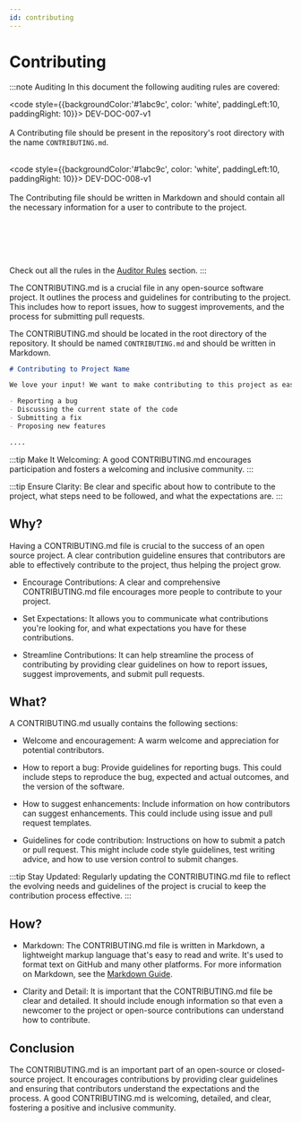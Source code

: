 ```yaml
---
id: contributing
---
```


# Contributing

:::note Auditing
In this document the following auditing rules are covered:

<code style={{backgroundColor:'#1abc9c', color: 'white', paddingLeft:10, paddingRight: 10}}>
DEV-DOC-007-v1
</code>
<br></br>
A Contributing file should be present in the repository's root directory with the name <code>CONTRIBUTING.md</code>.
<br></br>

<code style={{backgroundColor:'#1abc9c', color: 'white', paddingLeft:10, paddingRight: 10}}>
DEV-DOC-008-v1
</code>
<br></br>
The Contributing file should be written in Markdown and should contain all the necessary information for a user to contribute to the project.

<br></br>
<br></br>

Check out all the rules in the <a href="/auditor/rules">Auditor Rules</a> section.
:::


The CONTRIBUTING.md is a crucial file in any open-source software project. It outlines the process and guidelines for contributing to the project. This includes how to report issues, how to suggest improvements, and the process for submitting pull requests.

The CONTRIBUTING.md should be located in the root directory of the repository. It should be named `CONTRIBUTING.md` and should be written in Markdown.

```markdown title="/CONTRIBUTING.md"
# Contributing to Project Name

We love your input! We want to make contributing to this project as easy and transparent as possible, whether it's:

- Reporting a bug
- Discussing the current state of the code
- Submitting a fix
- Proposing new features

....
```

:::tip
Make It Welcoming: A good CONTRIBUTING.md encourages participation and fosters a welcoming and inclusive community.
:::

:::tip
Ensure Clarity: Be clear and specific about how to contribute to the project, what steps need to be followed, and what the expectations are.
:::

## Why?

Having a CONTRIBUTING.md file is crucial to the success of an open source project. A clear contribution guideline ensures that contributors are able to effectively contribute to the project, thus helping the project grow.

- Encourage Contributions: A clear and comprehensive CONTRIBUTING.md file encourages more people to contribute to your project.

- Set Expectations: It allows you to communicate what contributions you're looking for, and what expectations you have for these contributions.

- Streamline Contributions: It can help streamline the process of contributing by providing clear guidelines on how to report issues, suggest improvements, and submit pull requests.

## What?

A CONTRIBUTING.md usually contains the following sections:

- Welcome and encouragement: A warm welcome and appreciation for potential contributors.

- How to report a bug: Provide guidelines for reporting bugs. This could include steps to reproduce the bug, expected and actual outcomes, and the version of the software.

- How to suggest enhancements: Include information on how contributors can suggest enhancements. This could include using issue and pull request templates.

- Guidelines for code contribution: Instructions on how to submit a patch or pull request. This might include code style guidelines, test writing advice, and how to use version control to submit changes.

:::tip
Stay Updated: Regularly updating the CONTRIBUTING.md file to reflect the evolving needs and guidelines of the project is crucial to keep the contribution process effective.
:::

## How?

- Markdown: The CONTRIBUTING.md file is written in Markdown, a lightweight markup language that's easy to read and write. It's used to format text on GitHub and many other platforms. For more information on Markdown, see the [Markdown Guide](https://www.markdownguide.org/).

- Clarity and Detail: It is important that the CONTRIBUTING.md file be clear and detailed. It should include enough information so that even a newcomer to the project or open-source contributions can understand how to contribute.

## Conclusion

The CONTRIBUTING.md is an important part of an open-source or closed-source project. It encourages contributions by providing clear guidelines and ensuring that contributors understand the expectations and the process. A good CONTRIBUTING.md is welcoming, detailed, and clear, fostering a positive and inclusive community.
